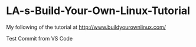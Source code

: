 # LA-s-Build-Your-Own-Linux-Tutorial
My following of the tutorial at http://www.buildyourownlinux.com/

Test Commit from VS Code